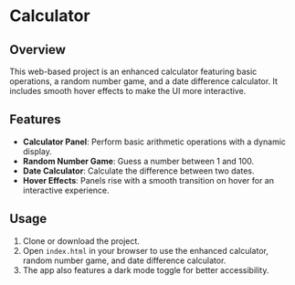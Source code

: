 # Calculator 

## Overview
This web-based project is an enhanced calculator featuring basic operations, a random number game, and a date difference calculator. It includes smooth hover effects to make the UI more interactive.

## Features
- **Calculator Panel**: Perform basic arithmetic operations with a dynamic display.
- **Random Number Game**: Guess a number between 1 and 100.
- **Date Calculator**: Calculate the difference between two dates.
- **Hover Effects**: Panels rise with a smooth transition on hover for an interactive experience.

## Usage
1. Clone or download the project.
2. Open `index.html` in your browser to use the enhanced calculator, random number game, and date difference calculator.
3. The app also features a dark mode toggle for better accessibility.

